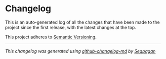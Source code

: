 # Changelog

This is an auto-generated log of all the changes that have been made to the
project since the first release, with the latest changes at the top.

This project adheres to [Semantic Versioning](https://semver.org/spec/v2.0.0.html).


---
*This changelog was generated using [github-changelog-md](http://changelog.seapagan.net/) by [Seapagan](https://github.com/seapagan)*
